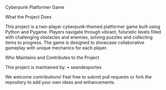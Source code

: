 Cyberpunk Platformer Game

What the Project Does

This project is a two-player cyberpunk-themed platformer game built using Python and Pygame. Players navigate through vibrant, futuristic levels filled with challenging obstacles and enemies, solving puzzles and collecting items to progress. The game is designed to showcase collaborative gameplay with unique mechanics for each player.

Who Maintains and Contributes to the Project

This project is maintained by:
	•	seandesportes

We welcome contributions! Feel free to submit pull requests or fork the repository to add your own ideas and enhancements.
